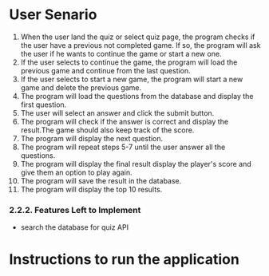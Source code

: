 # User Senario

1. When the user land the quiz or select quiz page, the program checks if the user have a previous not completed game. If so, the program will ask the user if he wants to continue the game or start a new one.
2. If the user selects to continue the game, the program will load the previous game and continue from the last question.
3. If the user selects to start a new game, the program will start a new game and delete the previous game.
4. The program will load the questions from the database and display the first question.
5. The user will select an answer and click the submit button.
6. The program will check if the answer is correct and display the result.The game should also keep track of the score.
7. The program will display the next question.
8. The program will repeat steps 5-7 until the user answer all the questions.
9. The program will display the final result display the player's score and give them an option to play again.
10. The program will save the result in the database.
11. The program will display the top 10 results.

### 2.2.2. Features Left to Implement

- search the database for quiz API

# Instructions to run the application
